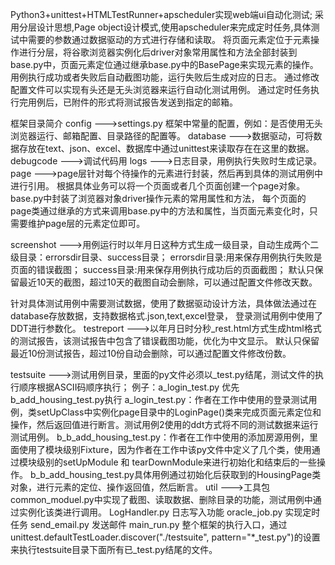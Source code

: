 
Python3+unittest+HTMLTestRunner+apscheduler实现web端ui自动化测试;
采用分层设计思想,Page object设计模式,使用apscheduler来完成定时任务,具体测试中需要的参数通过数据驱动的方式进行存储和读取。
将页面元素定位于元素操作进行分层，将谷歌浏览器实例化后driver对象常用属性和方法全部封装到base.py中，页面元素定位通过继承base.py中的BasePage来实现元素的操作。
用例执行成功或者失败后自动截图功能，运行失败后生成对应的日志。
通过修改配置文件可以实现有头还是无头浏览器来运行自动化测试用例。
通过定时任务执行完用例后，已附件的形式将测试报告发送到指定的邮箱。

框架目录简介
config --->settings.py 框架中常量的配置，例如：是否使用无头浏览器运行、邮箱配置、目录路径的配置等。
database --->数据驱动，可将数据存放在text、json、excel、数据库中通过unittest来读取存在在这里的数据。
debugcode --->调试代码用
logs --->日志目录，用例执行失败时生成记录。
page --->page层针对每个待操作的元素进行封装，然后再到具体的测试用例中进行引用。
         根据具体业务可以将一个页面或者几个页面创建一个page对象。
		 base.py中封装了浏览器对象driver操作元素的常用属性和方法，
         每个页面的page类通过继承的方式来调用base.py中的方法和属性，当页面元素变化时，只需要维护page层的元素定位即可。

screenshot --->用例运行时以年月日这种方式生成一级目录，自动生成两个二级目录：errorsdir目录、success目录；
               errorsdir目录:用来保存用例执行失败是页面的错误截图；
		       success目录:用来保存用例执行成功后的页面截图；
			   默认只保留最近10天的截图，超过10天的截图自动会删除，可以通过配置文件修改天数。


针对具体测试用例中需要测试数据，使用了数据驱动设计方法，具体做法通过在database存放数据，支持数据格式.json,text,excel登录，
登录测试用例中使用了DDT进行参数化。
testreport --->以年月日时分秒_rest.html方式生成html格式的测试报告，该测试报告中包含了错误截图功能，优化为中文显示。
               默认只保留最近10份测试报告，超过10份自动会删除，可以通过配置文件修改份数。
			   
testsuite --->测试用例目录，里面的py文件必须以_test.py结尾，测试文件的执行顺序根据ASCII码顺序执行；
              例子：a_login_test.py 优先 b_add_housing_test.py执行
			  a_login_test.py：作者在工作中使用的登录测试用例，类setUpClass中实例化page目录中的LoginPage()类来完成页面元素定位和操作，然后返回值进行断言。测试用例2使用的ddt方式将不同的测试数据来运行测试用例。
			  b_b_add_housing_test.py：作者在工作中使用的添加房源用例，里面使用了模块级别Fixture，因为作者在工作中该py文件中定义了几个类，使用通过模块级别的setUpModule 和 tearDownModule来进行初始化和结束后的一些操作。
			  b_b_add_housing_test.py具体用例通过初始化后获取到的HousingPage类对象，进行元素的定位、操作返回值，然后断言。
util --->工具包 common_moduel.py中实现了截图、读取数据、删除目录的功能，测试用例中通过实例化该类进行调用。
                LogHandler.py 日志写入功能
				oracle_job.py 实现定时任务
				send_email.py 发送邮件
main_run.py 整个框架的执行入口，通过unittest.defaultTestLoader.discover("./testsuite", pattern="*_test.py")的设置来执行testsuite目录下面所有已_test.py结尾的文件。
